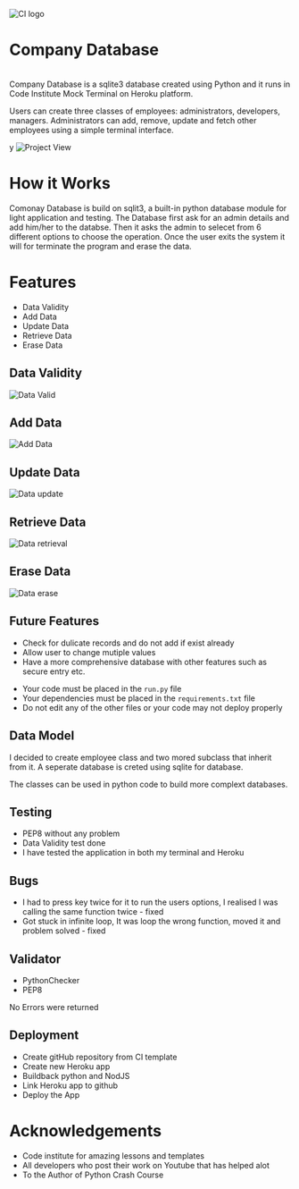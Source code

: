 ![CI logo](https://codeinstitute.s3.amazonaws.com/fullstack/ci_logo_small.png)

# Company Database
<br>
Company Database is a sqlite3 database created using Python and it runs in Code Institute Mock Terminal on Heroku platform.

Users can create three classes of employees: administrators, developers, managers. Administrators can add, remove, update and fetch other employees using a simple terminal interface.

y
![Project View]()

# How it Works
Comonay Database is build on sqlit3, a built-in python database module for light application and testing. The Database first ask for an admin details and add him/her to the databse. Then it asks the admin to selecet from 6 different options to choose the operation. Once the user exits the system it will for terminate the program and erase the data.

# Features
 - Data Validity
 - Add Data
 - Update Data
 - Retrieve Data
 - Erase Data

## Data Validity
![Data Valid](https://github.com/KhanRana/company_employees/blob/d2fcfe4fa521973f0c2eb42c6495066f70976074/images/data%20validity.png)

## Add Data
![Add Data](https://github.com/KhanRana/company_employees/blob/d2fcfe4fa521973f0c2eb42c6495066f70976074/images/add_data.png)

## Update Data
![Data update](https://github.com/KhanRana/company_employees/blob/d2fcfe4fa521973f0c2eb42c6495066f70976074/images/update_records.png)

## Retrieve Data
![Data retrieval](https://github.com/KhanRana/company_employees/blob/d2fcfe4fa521973f0c2eb42c6495066f70976074/images/fetch_data.png)

## Erase Data
![Data erase](https://github.com/KhanRana/company_employees/blob/d2fcfe4fa521973f0c2eb42c6495066f70976074/images/terminate_erase.png)

 



## Future Features
 - Check for dulicate records and do not add if exist already
 - Allow user to change mutiple values
 - Have a more comprehensive database with other features such as secure entry etc.

* Your code must be placed in the `run.py` file
* Your dependencies must be placed in the `requirements.txt` file
* Do not edit any of the other files or your code may not deploy properly

## Data Model
I decided to create employee class and two mored subclass that inherit from it. A seperate database is creted using sqlite for database.

The classes can be used in python code to build more complext databases.

## Testing
 - PEP8 without any problem
 - Data Validity test done 
 - I have tested the application in both my terminal and Heroku

## Bugs
 - I had to press key twice for it to run the users options, I realised I was calling the same function twice - fixed
 - Got stuck in infinite loop, It was loop the wrong function, moved it and problem solved - fixed

## Validator
 - PythonChecker
 -  PEP8

 No Errors were returned

## Deployment
 - Create gitHub repository from CI template
 - Create new Heroku app
 - Buildback python and NodJS
 - Link Heroku app to github
 - Deploy the App

# Acknowledgements
 - Code institute for amazing lessons and templates
 - All developers who post their work on Youtube that has helped alot
 - To the Author of Python Crash Course